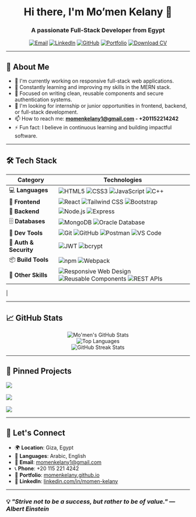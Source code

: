 
<h1 align="center">Hi there, I'm Mo’men Kelany 👋</h1>
<h3 align="center">A passionate Full-Stack Developer from Egypt</h3>

<p align="center">
  <a href="mailto:momenkelany1@gmail.com"><img src="https://img.shields.io/badge/-Email-D14836?style=for-the-badge&logo=gmail&logoColor=white" alt="Email"></a>
  <a href="https://www.linkedin.com/in/momen-kelany"><img src="https://img.shields.io/badge/-LinkedIn-0077B5?style=for-the-badge&logo=linkedin&logoColor=white" alt="LinkedIn"></a>
  <a href="https://github.com/momenkelany"><img src="https://img.shields.io/badge/-GitHub-181717?style=for-the-badge&logo=github&logoColor=white" alt="GitHub"></a>
  <a href="https://momenkelany.github.io/Momen-Kelany-Portfolio/"><img src="https://img.shields.io/badge/-Portfolio-000?style=for-the-badge&logo=firefox-browser&logoColor=white" alt="Portfolio"></a>
  <a href="https://drive.google.com/file/d/1skqfLlu3qh3nVVDDBpapbsJGHK2V09hW/view?usp=sharing"><img src="https://img.shields.io/badge/-Download_CV-4CAF50?style=for-the-badge&logo=google-drive&logoColor=white" alt="Download CV"></a>
</p>

---

## 🚀 About Me

- 🔭 I'm currently working on responsive full-stack web applications.
- 🌱 Constantly learning and improving my skills in the MERN stack.
- 🧠 Focused on writing clean, reusable components and secure authentication systems.
- 👯 I'm looking for internship or junior opportunities in frontend, backend, or full-stack development.
- 📫 How to reach me: **momenkelany1@gmail.com - +201152214242**
- ⚡ Fun fact: I believe in continuous learning and building impactful software.

---

## 🛠️ Tech Stack

| Category               | Technologies |
|------------------------|--------------|
| 💻 **Languages**       |  ![HTML5](https://img.shields.io/badge/-HTML5-E34F26?style=flat-square&logo=html5&logoColor=white) ![CSS3](https://img.shields.io/badge/-CSS3-1572B6?style=flat-square&logo=css3) ![JavaScript](https://img.shields.io/badge/-JavaScript-black?style=flat-square&logo=javascript) ![C++](https://img.shields.io/badge/-C++-00599C?style=flat-square&logo=c%2b%2b&logoColor=white) |
| 🎨 **Frontend**        | ![React](https://img.shields.io/badge/-React-20232A?style=flat-square&logo=react) ![Tailwind CSS](https://img.shields.io/badge/-Tailwind%20CSS-38B2AC?style=flat-square&logo=tailwind-css&logoColor=white) ![Bootstrap](https://img.shields.io/badge/-Bootstrap-563D7C?style=flat-square&logo=bootstrap&logoColor=white) |
| 🔧 **Backend**         | ![Node.js](https://img.shields.io/badge/-Node.js-339933?style=flat-square&logo=node.js&logoColor=white) ![Express](https://img.shields.io/badge/-Express-000000?style=flat-square&logo=express) |
| 🗄️ **Databases**       | ![MongoDB](https://img.shields.io/badge/-MongoDB-4EA94B?style=flat-square&logo=mongodb&logoColor=white) ![Oracle Database](https://img.shields.io/badge/-Oracle%20Database-F80000?style=flat-square&logo=oracle&logoColor=white) |
| 🧰 **Dev Tools**       | ![Git](https://img.shields.io/badge/-Git-F05032?style=flat-square&logo=git&logoColor=white) ![GitHub](https://img.shields.io/badge/-GitHub-181717?style=flat-square&logo=github) ![Postman](https://img.shields.io/badge/-Postman-FF6C37?style=flat-square&logo=postman&logoColor=white) ![VS Code](https://img.shields.io/badge/-VS%20Code-007ACC?style=flat-square&logo=visual-studio-code&logoColor=white) |
| 🔐 **Auth & Security** | ![JWT](https://img.shields.io/badge/-JWT-000000?style=flat-square&logo=jsonwebtokens) ![bcrypt](https://img.shields.io/badge/-bcrypt-6E5494?style=flat-square&logo=lock&logoColor=white) |
| 📦 **Build Tools**     | ![npm](https://img.shields.io/badge/-npm-CB3837?style=flat-square&logo=npm) ![Webpack](https://img.shields.io/badge/-Webpack-8DD6F9?style=flat-square&logo=webpack&logoColor=white) |
| 🚀 **Other Skills**    | ![Responsive Web Design](https://img.shields.io/badge/-Responsive%20Web%20Design-2196F3?style=flat-square&logo=responsive-design&logoColor=white) ![Reusable Components](https://img.shields.io/badge/-Reusable%20Components-4CAF50?style=flat-square&logo=react&logoColor=white) ![REST APIs](https://img.shields.io/badge/-REST%20APIs-FF5722?style=flat-square&logo=api&logoColor=white)

|

---

## 📈 GitHub Stats

<p align="center">
  <img src="https://github-readme-stats.vercel.app/api?username=momenkelany&show_icons=true&theme=radical" alt="Mo'men's GitHub Stats"/>
  <br/>
  <img src="https://github-readme-stats.vercel.app/api/top-langs/?username=momenkelany&layout=compact&theme=radical" alt="Top Languages"/>
  <br/>
  <img src="https://github-readme-streak-stats.herokuapp.com/?user=momenkelany&theme=radical" alt="GitHub Streak Stats"/>
</p>

---

## 📂 Pinned Projects

<p align="left">
  <a href="https://github.com/momenkelany/Momen-Kelany-Portfolio">
    <img align="center" src="https://github-readme-stats.vercel.app/api/pin/?username=momenkelany&repo=Momen-Kelany-Portfolio&theme=radical" />
  </a>
  <br/><br/>
  <a href="https://github.com/momenkelany/weather-app">
    <img align="center" src="https://github-readme-stats.vercel.app/api/pin/?username=momenkelany&repo=weather-app&theme=radical" />
  </a>
  <br/><br/>
  <a href="https://github.com/momenkelany/TV-Show-Search">
    <img align="center" src="https://github-readme-stats.vercel.app/api/pin/?username=momenkelany&repo=TV-Show-Search&theme=radical" />
  </a>
</p>

---

## 🧭 Let's Connect

- 🌍 **Location**: Giza, Egypt  
- 💬 **Languages**: Arabic, English  
- 📧 **Email**: [momenkelany1@gmail.com](mailto:momenkelany1@gmail.com)  
- 📞 **Phone**: +20 115 221 4242  
- 💼 **Portfolio**: [momenkelany.github.io](https://momenkelany.github.io/Momen-Kelany-Portfolio/)  
- 🔗 **LinkedIn**: [linkedin.com/in/momen-kelany](https://www.linkedin.com/in/momen-kelany)

---

### 💡 *"Strive not to be a success, but rather to be of value." — Albert Einstein*
